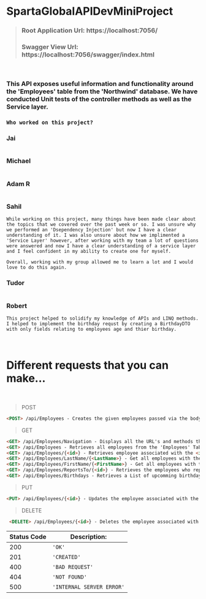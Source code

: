 # SpartaGlobalAPIDevMiniProject

>### Root Application Url: https://localhost:7056/
>### Swagger View Url: https://localhost:7056/swagger/index.html

<br>

### This API exposes useful information and functionality around the 'Employees' table from the 'Northwind' database. We have conducted Unit tests of the controller methods as well as the Service layer.
### ```Who worked on this project?```
### Jai
```

```
### Michael
```

```
### Adam R
```

```
### Sahil
```
While working on this project, many things have been made clear about the topics that we covered over the past week or so. I was unsure why we performed an 'Dsependency Injection' but now I have a clear understanding of it. I was also unsure about how we implimented a 'Service Layer' however, after working with my team a lot of questions were answered and now I have a clear understanding of a service layer and I feel confident in my ability to create one for myself.

Overall, working with my group allowed me to learn a lot and I would love to do this again.
```
### Tudor
```

```
### Robert
```
This project helped to solidify my knowledge of APIs and LINQ methods. I helped to implement the birthday requst by creating a BirthdayDTO with only fields relating to employees age and thier birthday.
```

<br>

# Different requests that you can make...

<br>

>POST

```html
<POST> /api/Employees - Creates the given employees passed via the body of the <POST> request, in the 'Employees' Table.
 ```

>GET

```html
<GET> /api/Employees/Navigation - Displays all the URL's and methods that have been implimented.
<GET> /api/Employees - Retrieves all employees from the 'Employees' Table.
<GET> /api/Employees/{<id>} - Retrieves employee associated with the <id>.
<GET> /api/Employees/LastName/{<LastName>} - Get all employees with the specified <LastName>.
<GET> /api/Employees/FirstName/{<FirstName>} - Get all employees with the specified <FirstName>.
<GET> /api/Employees/ReportsTo/{<id>} - Retrieves the employees who report to <id>.
<GET> /api/Employees/Birthdays - Retrieves a List of upcomming birthdays. 
 ```

>PUT

 ```html
 <PUT> /api/Employees/{<id>} - Updates the employee associated with the <id>.
 ```

>DELETE

```html
 <DELETE> /api/Employees/{<id>} - Deletes the employee associated with the <id>.
 ```

| Status Code |	Description: |
| --- | --- |
| 200 | `'OK'` |
| 201 | `'CREATED'` |
| 400 | `'BAD REQUEST'` |
| 404 | `'NOT FOUND'` |
| 500 | `'INTERNAL SERVER ERROR'` |
